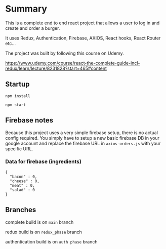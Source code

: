
# Summary

This is a complete end to end react project that allows a user to log in and create and order a burger.

It uses Redux, Authentication, Firebase, AXIOS, React hooks, React Router etc...

The project was built by following this course on Udemy. 

https://www.udemy.com/course/react-the-complete-guide-incl-redux/learn/lecture/8231828?start=465#content

## Startup

```npm install```
 
```npm start```


## Firebase notes
Because this project uses a very simple firebase setup, there is no actual config required. You simply have to setup a new basic firebase DB in your google account and replace the firebase URL in ```axios-orders.js``` with your specific URL.

### Data for firebase (ingredients)
```
{
  "bacon" : 0,
  "cheese" : 0,
  "meat" : 0,
  "salad" : 0
}
```

## Branches

complete build is on ```main``` branch

redux build is on ```redux_phase``` branch

authentication build is on ```auth phase``` branch


